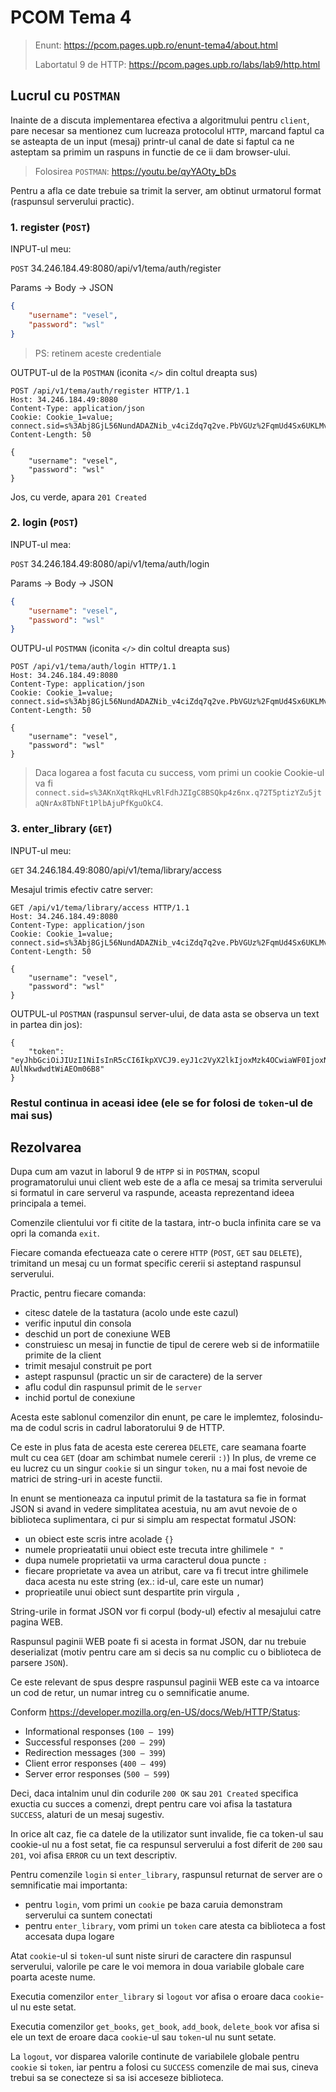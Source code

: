 # PCOM Tema 4
> Enunt: https://pcom.pages.upb.ro/enunt-tema4/about.html
>
> Labortatul 9 de HTTP: https://pcom.pages.upb.ro/labs/lab9/http.html





## Lucrul cu `POSTMAN`
Inainte de a discuta implementarea efectiva a algoritmului pentru `client`,
pare necesar sa mentionez cum lucreaza protocolul `HTTP`,
marcand faptul ca se asteapta de un input (mesaj) printr-ul canal de date
si faptul ca ne asteptam sa primim un raspuns in functie de ce ii dam browser-ului.


> Folosirea `POSTMAN`: https://youtu.be/qyYAOty_bDs

Pentru a afla ce date trebuie sa trimit la server,
am obtinut urmatorul format (raspunsul serverului practic).

### 1. register (`POST`)


INPUT-ul meu:

`POST` 34.246.184.49:8080/api/v1/tema/auth/register


Params -> Body -> JSON
```json
{
    "username": "vesel",
    "password": "wsl"
}
```

> PS: retinem aceste credentiale



OUTPUT-ul de la `POSTMAN` (iconita `</>` din coltul dreapta sus)

```
POST /api/v1/tema/auth/register HTTP/1.1
Host: 34.246.184.49:8080
Content-Type: application/json
Cookie: Cookie_1=value; connect.sid=s%3Abj8GjL56NundADAZNib_v4ciZdq7q2ve.PbVGUz%2FqmUd4Sx6UKLMvoBDyb5P9tNA7lQg8wgyjZ9Q
Content-Length: 50

{
    "username": "vesel",
    "password": "wsl"
}
```


Jos, cu verde, apara `201 Created`



### 2. login (`POST`)


INPUT-ul mea:

`POST` 34.246.184.49:8080/api/v1/tema/auth/login


Params -> Body -> JSON
```json
{
    "username": "vesel",
    "password": "wsl"
}
```


OUTPU-ul `POSTMAN` (iconita `</>` din coltul dreapta sus)

```
POST /api/v1/tema/auth/login HTTP/1.1
Host: 34.246.184.49:8080
Content-Type: application/json
Cookie: Cookie_1=value; connect.sid=s%3Abj8GjL56NundADAZNib_v4ciZdq7q2ve.PbVGUz%2FqmUd4Sx6UKLMvoBDyb5P9tNA7lQg8wgyjZ9Q
Content-Length: 50

{
    "username": "vesel",
    "password": "wsl"
}
```


> Daca logarea a fost facuta cu success, vom primi un cookie
> Cookie-ul va fi `connect.sid=s%3AKnXqtRkqHLvRlFdhJZIgC8BSQkp4z6nx.q72T5ptizYZu5jtaQNrAx8TbNFt1PlbAjuPfKguOkC4`.



### 3. enter_library (`GET`)


INPUT-ul meu:

`GET` 34.246.184.49:8080/api/v1/tema/library/access


Mesajul trimis efectiv catre server:

```
GET /api/v1/tema/library/access HTTP/1.1
Host: 34.246.184.49:8080
Content-Type: application/json
Cookie: Cookie_1=value; connect.sid=s%3Abj8GjL56NundADAZNib_v4ciZdq7q2ve.PbVGUz%2FqmUd4Sx6UKLMvoBDyb5P9tNA7lQg8wgyjZ9Q
Content-Length: 50

{
    "username": "vesel",
    "password": "wsl"
}
```


OUTPUL-ul `POSTMAN` (raspunsul server-ului, 
de data asta se observa un text in partea din jos):
```
{
    "token": "eyJhbGciOiJIUzI1NiIsInR5cCI6IkpXVCJ9.eyJ1c2VyX2lkIjoxMzk4OCwiaWF0IjoxNzE2NDc3MjYyLCJleHAiOjE3MTY0ODA4NjIsImF1ZCI6InN0dWRlbnRpIiwiaXNzIjoiUHJvdG9jb2FsZSBkZSBDb211bmljYXRpZSIsInN1YiI6IlRva2VuIHBlbnRydSB0ZW1hIGRlIHByb3RvY29hbGUifQ.jAXHph7hY64CmbsxznfMil-AUlNkwdwdtWiAEOm06B8"
}
```


### Restul continua in aceasi idee (ele se for folosi de `token`-ul de mai sus)


## Rezolvarea
Dupa cum am vazut in laborul 9 de `HTPP` si in `POSTMAN`,
scopul programatorului unui client web este de a afla
ce mesaj sa trimita serverului si formatul in care serverul va raspunde,
aceasta reprezentand ideea principala a temei.

Comenzile clientului vor fi citite de la tastara,
intr-o bucla infinita care se va opri la comanda `exit`.

Fiecare comanda efectueaza cate o cerere `HTTP`
(`POST`, `GET` sau `DELETE`),
trimitand un mesaj cu un format specific cererii
si asteptand raspunsul serverului.


Practic, pentru fiecare comanda:
- citesc datele de la tastatura (acolo unde este cazul)
- verific inputul din consola
- deschid un port de conexiune WEB
- construiesc un mesaj in functie de tipul de cerere web si de informatiile primite de la client
- trimit mesajul construit pe port
- astept raspunsul (practic un sir de caractere) de la server
- aflu codul din raspunsul primit de le `server`
- inchid portul de conexiune



Acesta este sablonul comenzilor din enunt,
pe care le implemtez, folosindu-ma de codul scris in cadrul laboratorului 9 de HTTP.


Ce este in plus fata de acesta este cererea `DELETE`,
care seamana foarte mult cu cea `GET` (doar am schimbat numele cererii `:)`)
In plus, de vreme ce eu lucrez cu un singur `cookie` si un singur `token`,
nu a mai fost nevoie de matrici de string-uri in aceste functii.


In enunt se mentioneaza ca inputul primit de la tastatura sa fie in format JSON
si avand in vedere simplitatea acestuia,
nu am avut nevoie de o biblioteca suplimentara,
ci pur si simplu am respectat formatul JSON:
- un obiect este scris intre acolade `{}`
- numele proprieatatii unui obiect este trecuta intre ghilimele `" "`
- dupa numele proprietatii va urma caracterul doua puncte `:`
- fiecare proprietate va avea un atribut, care va fi trecut intre ghilimele daca acesta nu este string (ex.: id-ul, care este un numar)
- proprieatile unui obiect sunt despartite prin virgula `,`

String-urile in format JSON vor fi corpul (body-ul) efectiv al mesajului catre pagina WEB.




Raspunsul paginii WEB poate fi si acesta in format JSON,
dar nu trebuie deserializat
(motiv pentru care am si decis sa nu complic cu o biblioteca de parsere `JSON`).

Ce este relevant de spus despre raspunsul paginii WEB este ca va intoarce
un cod de retur, un numar intreg cu o semnificatie anume.

Conform https://developer.mozilla.org/en-US/docs/Web/HTTP/Status:
- Informational responses (`100 – 199`)
- Successful responses (`200 – 299`)
- Redirection messages (`300 – 399`)
- Client error responses (`400 – 499`)
- Server error responses (`500 – 599`)

Deci, daca intalnim unul din codurile `200 OK` sau `201 Created`
specifica exuctia cu succes a comenzi, drept pentru care
voi afisa la tastatura `SUCCESS`, alaturi de un mesaj sugestiv.

In orice alt caz, fie ca datele de la utilizator sunt invalide,
fie ca token-ul sau cookie-ul nu a fost setat, fie ca
respunsul serverului a fost diferit de `200` sau `201`,
voi afisa `ERROR` cu un text descriptiv.


Pentru comenzile `login` si `enter_library`,
raspunsul returnat de server are o semnificatie mai importanta:
- pentru `login`, vom primi un `cookie` pe baza caruia demonstram serverului ca suntem conectati
- pentru `enter_library`, vom primi un `token` care atesta ca biblioteca a fost accesata dupa logare


Atat `cookie`-ul si `token`-ul sunt niste siruri de caractere
din raspunsul serverului, valorile pe care le voi memora
in doua variabile globale care poarta aceste nume.


Executia comenzilor `enter_library` si `logout`
vor afisa o eroare daca `cookie`-ul nu este setat.

Executia comenzilor `get_books`, `get_book`, `add_book`, `delete_book`
vor afisa si ele un text de eroare daca `cookie`-ul sau `token`-ul nu sunt setate.


La `logout`, vor disparea valorile continute de variabilele globale pentru `cookie` si `token`,
iar pentru a folosi cu `SUCCESS` comenzile de mai sus, cineva trebui sa se conecteze
si sa isi acceseze biblioteca.

